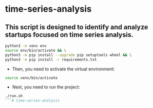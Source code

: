 # time-series-analysis
## This script is designed to identify and analyze startups focused on time series analysis.

```sh 
python3 -m venv env
source env/bin/activate && \
python3 -m pip install --upgrade pip setuptools wheel && \
python3 -m pip install -r requirements.txt
```
- Then, you need to activate the virtual environment:

```sh
source venv/bin/activate
```
- Next, you need to run the project:

```sh
./run.sh
```# time-series-analysis
